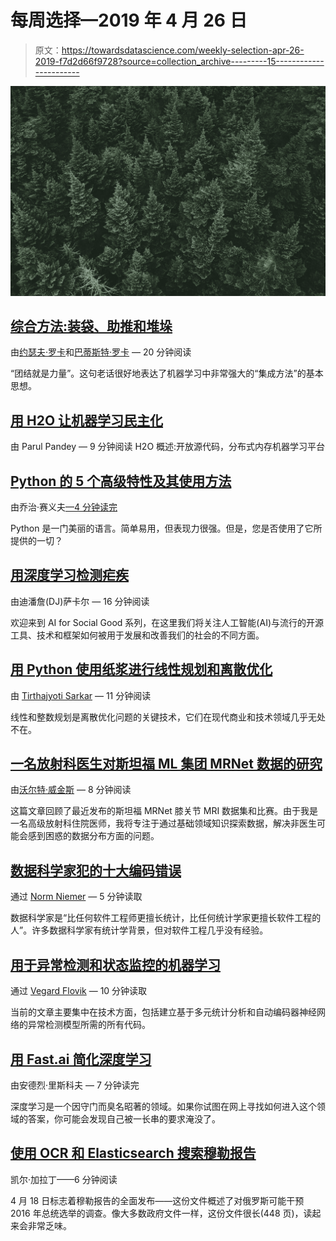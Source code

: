 # 每周选择—2019 年 4 月 26 日

> 原文：<https://towardsdatascience.com/weekly-selection-apr-26-2019-f7d2d66f9728?source=collection_archive---------15----------------------->

![](img/cdaf6760b50959aa95cc3689b6fc810c.png)

## [综合方法:装袋、助推和堆垛](/ensemble-methods-bagging-boosting-and-stacking-c9214a10a205)

由[约瑟夫·罗卡](https://medium.com/u/b17ebd108358?source=post_page-----f7d2d66f9728--------------------------------)和[巴蒂斯特·罗卡](https://medium.com/u/20ad1309823a?source=post_page-----f7d2d66f9728--------------------------------) — 20 分钟阅读

“团结就是力量”。这句老话很好地表达了机器学习中非常强大的“集成方法”的基本思想。

## [用 H2O 让机器学习民主化](/democratising-machine-learning-with-h2o-7f2f79e10e3f)

由 Parul Pandey — 9 分钟阅读
H2O 概述:开放源代码，分布式内存机器学习平台

## [Python 的 5 个高级特性及其使用方法](/5-advanced-features-of-python-and-how-to-use-them-73bffa373c84)

由乔治·赛义夫[—4 分钟读完](https://medium.com/u/e2af5c8737ec?source=post_page-----f7d2d66f9728--------------------------------)

Python 是一门美丽的语言。简单易用，但表现力很强。但是，您是否使用了它所提供的一切？

## [用深度学习检测疟疾](/detecting-malaria-with-deep-learning-9e45c1e34b60)

由迪潘詹(DJ)萨卡尔 — 16 分钟阅读

欢迎来到 AI for Social Good 系列，在这里我们将关注人工智能(AI)与流行的开源工具、技术和框架如何被用于发展和改善我们的社会的不同方面。

## [用 Python 使用纸浆进行线性规划和离散优化](/linear-programming-and-discrete-optimization-with-python-using-pulp-449f3c5f6e99)

由 [Tirthajyoti Sarkar](https://medium.com/u/cb9d97d4b61a?source=post_page-----f7d2d66f9728--------------------------------) — 11 分钟阅读

线性和整数规划是离散优化问题的关键技术，它们在现代商业和技术领域几乎无处不在。

## [一名放射科医生对斯坦福 ML 集团 MRNet 数据的研究](/a-radiologists-exploration-of-the-stanford-ml-group-s-mrnet-data-8e2374e11bfb)

由[沃尔特·威金斯](https://medium.com/u/a675e0ad9c03?source=post_page-----f7d2d66f9728--------------------------------) — 8 分钟阅读

这篇文章回顾了最近发布的斯坦福 MRNet 膝关节 MRI 数据集和比赛。由于我是一名高级放射科住院医师，我将专注于通过基础领域知识探索数据，解决非医生可能会感到困惑的数据分布方面的问题。

## [数据科学家犯的十大编码错误](/top-10-coding-mistakes-made-by-data-scientists-bb5bc82faaee)

通过 [Norm Niemer](https://medium.com/u/d0540fb35e74?source=post_page-----f7d2d66f9728--------------------------------) — 5 分钟读取

数据科学家是“比任何软件工程师更擅长统计，比任何统计学家更擅长软件工程的人”。许多数据科学家有统计学背景，但对软件工程几乎没有经验。

## [用于异常检测和状态监控的机器学习](/machine-learning-for-anomaly-detection-and-condition-monitoring-d4614e7de770)

通过 [Vegard Flovik](https://medium.com/u/17ff8967433?source=post_page-----f7d2d66f9728--------------------------------) — 10 分钟读取

当前的文章主要集中在技术方面，包括建立基于多元统计分析和自动编码器神经网络的异常检测模型所需的所有代码。

## [用 Fast.ai 简化深度学习](/simplifying-deep-learning-with-fast-ai-37aa0d321f5e)

由安德烈·里斯科夫 — 7 分钟读完

深度学习是一个因守门而臭名昭著的领域。如果你试图在网上寻找如何进入这个领域的答案，你可能会发现自己被一长串的要求淹没了。

## [使用 OCR 和 Elasticsearch 搜索穆勒报告](/making-the-mueller-report-searchable-with-ocr-and-elasticsearch-4e73e55de341)

凯尔·加拉丁——6 分钟阅读

4 月 18 日标志着穆勒报告的全面发布——这份文件概述了对俄罗斯可能干预 2016 年总统选举的调查。像大多数政府文件一样，这份文件很长(448 页)，读起来会非常乏味。